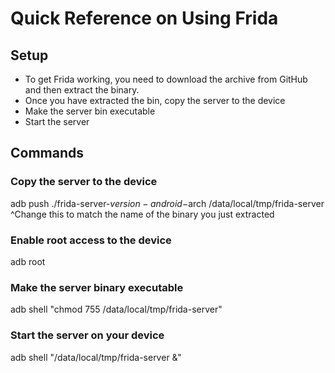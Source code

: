 # Quick Reference on Using Frida

## Setup

- To get Frida working, you need to download the archive from GitHub and then extract the binary. 
- Once you have extracted the bin, copy the server to the device
- Make the server bin executable
- Start the server 

## Commands

### Copy the server to the device
adb push ./frida-server-$version-android-$arch /data/local/tmp/frida-server
        ^Change this to match the name of the binary you just extracted

### Enable root access to the device
adb root

### Make the server binary executable
adb shell "chmod 755 /data/local/tmp/frida-server"

### Start the server on your device
adb shell "/data/local/tmp/frida-server &"
